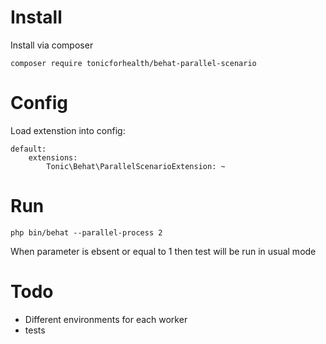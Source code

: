# Install

Install via composer

    composer require tonicforhealth/behat-parallel-scenario

# Config

Load extenstion into config:

    default:
        extensions:
            Tonic\Behat\ParallelScenarioExtension: ~

# Run

    php bin/behat --parallel-process 2

When parameter is ebsent or equal to 1 then test will be run in usual mode

# Todo
* Different environments for each worker
* tests